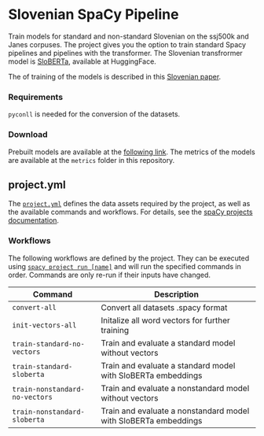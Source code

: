 <!-- SPACY PROJECT: AUTO-GENERATED DOCS START (do not remove) -->

# Slovenian SpaCy Pipeline

Train models for standard and non-standard Slovenian on the ssj500k and Janes corpuses. The project gives you the option to train standard Spacy pipelines and pipelines with the transformer. The Slovenian transfrormer model is [SloBERTa](https://huggingface.co/EMBEDDIA/sloberta), available at HuggingFace.

The of training of the models is described in this [Slovenian paper](https://repozitorij.uni-lj.si/Dokument.php?id=160420&lang=slv).

### Requirements

`pyconll` is needed for the conversion of the datasets.

### Download 

Prebuilt models are available at the [following link](https://mega.nz/folder/nZ5w3L5K#t9aeusn82ivhLMJrpDFU2w). The metrics of the models are available at the `metrics` folder in this repository.

## project.yml

The [`project.yml`](project.yml) defines the data assets required by the
project, as well as the available commands and workflows. For details, see the
[spaCy projects documentation](https://spacy.io/usage/projects).

### Workflows

The following workflows are defined by the project. They
can be executed using [`spacy project run [name]`](https://spacy.io/api/cli#project-run)
and will run the specified commands in order. Commands are only re-run if their
inputs have changed.

| Command | Description |
| --- | --- |
| `convert-all` | Convert all datasets .spacy format |
| `init-vectors-all` | Initalize all word vectors for further training |
| `train-standard-no-vectors` | Train and evaluate a standard model without vectors |
| `train-standard-sloberta` | Train and evaluate a standard model with SloBERTa embeddings |
| `train-nonstandard-no-vectors` | Train and evaluate a nonstandard model without vectors |
| `train-nonstandard-sloberta` | Train and evaluate a nonstandard model with SloBERTa embeddings |
